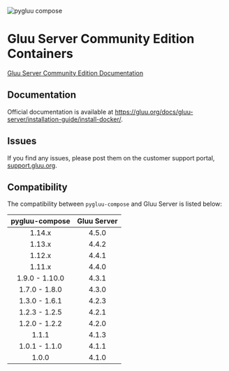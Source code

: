 ![pygluu compose](https://github.com/GluuFederation/community-edition-containers/workflows/pygluu%20compose/badge.svg?branch=4.5)
# Gluu Server Community Edition Containers

[Gluu Server Community Edition Documentation](https://gluu.org/docs/gluu-server/)

## Documentation

Official documentation is available at https://gluu.org/docs/gluu-server/installation-guide/install-docker/.

## Issues

If you find any issues, please post them on the customer support portal, [support.gluu.org](https://support.gluu.org).

## Compatibility

The compatibility between `pygluu-compose` and Gluu Server is listed below:

| pygluu-compose    | Gluu Server   |
|:-----------------:|:-------------:|
| 1.14.x            | 4.5.0         |
| 1.13.x            | 4.4.2         |
| 1.12.x            | 4.4.1         |
| 1.11.x            | 4.4.0         |
| 1.9.0 - 1.10.0    | 4.3.1         |
| 1.7.0 - 1.8.0     | 4.3.0         |
| 1.3.0 - 1.6.1     | 4.2.3         |
| 1.2.3 - 1.2.5     | 4.2.1         |
| 1.2.0 - 1.2.2     | 4.2.0         |
| 1.1.1             | 4.1.3         |
| 1.0.1 - 1.1.0     | 4.1.1         |
| 1.0.0             | 4.1.0         |
